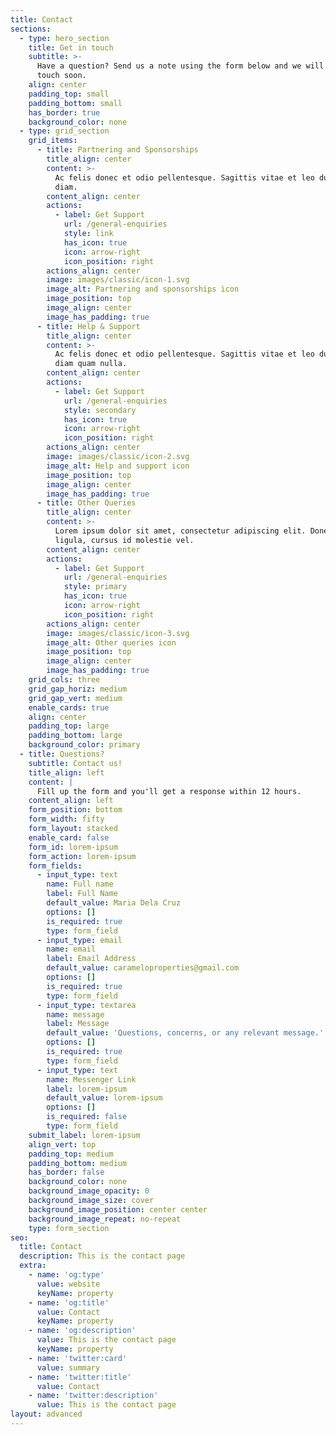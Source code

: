 ```yaml
---
title: Contact
sections:
  - type: hero_section
    title: Get in touch
    subtitle: >-
      Have a question? Send us a note using the form below and we will be in
      touch soon.
    align: center
    padding_top: small
    padding_bottom: small
    has_border: true
    background_color: none
  - type: grid_section
    grid_items:
      - title: Partnering and Sponsorships
        title_align: center
        content: >-
          Ac felis donec et odio pellentesque. Sagittis vitae et leo duis ut
          diam.
        content_align: center
        actions:
          - label: Get Support
            url: /general-enquiries
            style: link
            has_icon: true
            icon: arrow-right
            icon_position: right
        actions_align: center
        image: images/classic/icon-1.svg
        image_alt: Partnering and sponsorships icon
        image_position: top
        image_align: center
        image_has_padding: true
      - title: Help & Support
        title_align: center
        content: >-
          Ac felis donec et odio pellentesque. Sagittis vitae et leo duis ut
          diam quam nulla.
        content_align: center
        actions:
          - label: Get Support
            url: /general-enquiries
            style: secondary
            has_icon: true
            icon: arrow-right
            icon_position: right
        actions_align: center
        image: images/classic/icon-2.svg
        image_alt: Help and support icon
        image_position: top
        image_align: center
        image_has_padding: true
      - title: Other Queries
        title_align: center
        content: >-
          Lorem ipsum dolor sit amet, consectetur adipiscing elit. Donec nisl
          ligula, cursus id molestie vel.
        content_align: center
        actions:
          - label: Get Support
            url: /general-enquiries
            style: primary
            has_icon: true
            icon: arrow-right
            icon_position: right
        actions_align: center
        image: images/classic/icon-3.svg
        image_alt: Other queries icon
        image_position: top
        image_align: center
        image_has_padding: true
    grid_cols: three
    grid_gap_horiz: medium
    grid_gap_vert: medium
    enable_cards: true
    align: center
    padding_top: large
    padding_bottom: large
    background_color: primary
  - title: Questions?
    subtitle: Contact us!
    title_align: left
    content: |
      Fill up the form and you'll get a response within 12 hours.
    content_align: left
    form_position: bottom
    form_width: fifty
    form_layout: stacked
    enable_card: false
    form_id: lorem-ipsum
    form_action: lorem-ipsum
    form_fields:
      - input_type: text
        name: Full name
        label: Full Name
        default_value: Maria Dela Cruz
        options: []
        is_required: true
        type: form_field
      - input_type: email
        name: email
        label: Email Address
        default_value: carameloproperties@gmail.com
        options: []
        is_required: true
        type: form_field
      - input_type: textarea
        name: message
        label: Message
        default_value: 'Questions, concerns, or any relevant message.'
        options: []
        is_required: true
        type: form_field
      - input_type: text
        name: Messenger Link
        label: lorem-ipsum
        default_value: lorem-ipsum
        options: []
        is_required: false
        type: form_field
    submit_label: lorem-ipsum
    align_vert: top
    padding_top: medium
    padding_bottom: medium
    has_border: false
    background_color: none
    background_image_opacity: 0
    background_image_size: cover
    background_image_position: center center
    background_image_repeat: no-repeat
    type: form_section
seo:
  title: Contact
  description: This is the contact page
  extra:
    - name: 'og:type'
      value: website
      keyName: property
    - name: 'og:title'
      value: Contact
      keyName: property
    - name: 'og:description'
      value: This is the contact page
      keyName: property
    - name: 'twitter:card'
      value: summary
    - name: 'twitter:title'
      value: Contact
    - name: 'twitter:description'
      value: This is the contact page
layout: advanced
---
```

